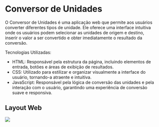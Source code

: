 # Conversor de Unidades
O Conversor de Unidades é uma aplicação web que permite aos usuários converter diferentes tipos de unidade. Ele oferece uma interface intuitiva onde os usuários podem selecionar as unidades de origem e destino, inserir o valor a ser convertido e obter imediatamente o resultado da conversão.

Tecnologias Utilizadas:
- HTML: Responsável pela estrutura da página, incluindo elementos de entrada, botões e áreas de exibição de resultados.
- CSS: Utilizado para estilizar e organizar visualmente a interface do usuário, tornando-a atraente e intuitiva.
- JavaScript: Responsável pela lógica de conversão das unidades e pela interação com o usuário, garantindo uma experiência de conversão suave e responsiva.
## Layout Web

<div>
  <img src="https://github.com/vittorhonorato/conversor_de_unidades/assets/120854832/86964a6f-c55a-4768-9c10-0df2ed0cec1b" />

  
</div>
